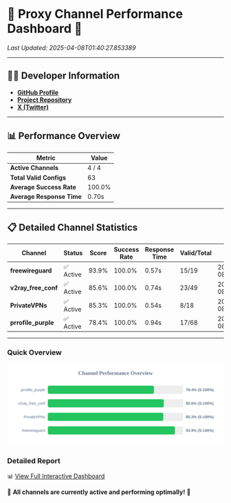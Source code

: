 # 🌟 Proxy Channel Performance Dashboard 🌟

_Last Updated: 2025-04-08T01:40:27.853389_

---

## 👩‍💻 Developer Information

- **[GitHub Profile](https://github.com/4n0nymou3)**  
- **[Project Repository](https://github.com/4n0nymou3/multi-proxy-config-fetcher)**  
- **[X (Twitter)](https://x.com/4n0nymou3)**  

---

## 📊 Performance Overview

| Metric                | Value       |
|-----------------------|-------------|
| **Active Channels**   | 4 / 4       |
| **Total Valid Configs** | 63          |
| **Average Success Rate** | 100.0%      |
| **Average Response Time** | 0.70s       |

---

## 📋 Detailed Channel Statistics

| Channel          | Status     | Score  | Success Rate | Response Time | Valid/Total | Last Success               |
|------------------|------------|--------|--------------|---------------|-------------|----------------------------|
| **freewireguard**  | ✅ Active  | 93.9%  | 100.0% | 0.57s         | 15/19       | 2025-04-08T01:40:27.851580 |
| **v2ray_free_conf**  | ✅ Active  | 85.6%  | 100.0% | 0.74s         | 23/49       | 2025-04-08T01:40:26.677106 |
| **PrivateVPNs**  | ✅ Active  | 85.3%  | 100.0% | 0.54s         | 8/18       | 2025-04-08T01:40:27.253984 |
| **prrofile_purple**  | ✅ Active  | 78.4%  | 100.0% | 0.94s         | 17/68       | 2025-04-08T01:40:25.881440 |

---

### Quick Overview
<div align="center">
  <a href="https://raw.githubusercontent.com/nullluser/NullRepo/refs/heads/main/assets/channel_stats_chart.svg">
    <img src="https://raw.githubusercontent.com/nullluser/NullRepo/refs/heads/main/assets/channel_stats_chart.svg" alt="Source Performance Statistics" width="800">
  </a>
</div>

### Detailed Report
📊 [View Full Interactive Dashboard](https://htmlpreview.github.io/?https://github.com/nullluser/NullRepo/blob/main/assets/performance_report.html)

🎉 **All channels are currently active and performing optimally!** 🎉
